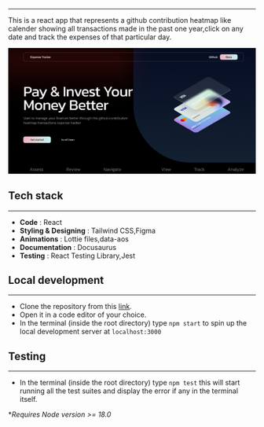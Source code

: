***
This is a react app that represents a github contribution heatmap like calender showing all transactions made in the past one year,click on any date and track the expenses of that particular day.

![alt text](./images/app.png)

## Tech stack
***
- **Code** : React
- **Styling & Designing** : Tailwind CSS,Figma
- **Animations** : Lottie files,data-aos
- **Documentation** : Docusaurus
- **Testing** : React Testing Library,Jest 
## Local development
***
- Clone the repository from this [link](./01-Overview.md).
- Open it in a code editor of your choice.
- In the terminal (inside the root directory) type ```npm start``` to spin up the local development server at ```localhost:3000```  
## Testing 
****
- In the terminal (inside the root directory) type ```npm test``` this will start running all the test suites and display the error if any in the terminal itself.   
  
**Requires Node version >= 18.0*
